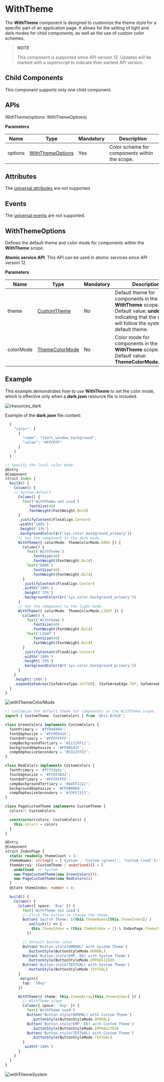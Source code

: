 # WithTheme

The **WithTheme** component is designed to customize the theme style for a specific part of an application page. It allows for the setting of light and dark modes for child components, as well as the use of custom color schemes.

> **NOTE**
>
> This component is supported since API version 12. Updates will be marked with a superscript to indicate their earliest API version.

## Child Components

This component supports only one child component.

## APIs

WithTheme(options: WithThemeOptions)

**Parameters**

| Name                           | Type                                 | Mandatory | Description         |
|--------------------------------|---------------------------------------|-----|---------------|
| options | [WithThemeOptions](#withthemeoptions) | Yes  | Color scheme for components within the scope.|

## Attributes

The [universal attributes](ts-universal-attributes-size.md) are not supported.

## Events

The [universal events](ts-universal-events-click.md) are not supported.

## WithThemeOptions
Defines the default theme and color mode for components within the **WithTheme** scope.

**Atomic service API**: This API can be used in atomic services since API version 12.

**Parameters**

| Name                   | Type                                                   | Mandatory| Description                                                            |
|------------------------|---------------------------------------------------------| ---- |------------------------------------------------------------------|
| theme     | [CustomTheme](../js-apis-arkui-theme.md#customtheme)    | No  | Default theme for components in the **WithTheme** scope.<br> Default value: **undefined**, indicating that the styles will follow the system's default theme.<br>|
| colorMode | [ThemeColorMode](ts-appendix-enums.md#themecolormode10) | No  | Color mode for components in the **WithTheme** scope.<br>Default value: **ThemeColorMode.System**<br>   |

## Example

This example demonstrates how to use **WithTheme** to set the color mode, which is effective only when a **dark.json** resource file is included.

![resources_dark](figures/resources_dark.png)

Example of the **dark.json** file content:
  ```ts
    {
      "color": [
        {
          "name": "start_window_background",
          "value": "#FFFFFF"
        }
      ]
    }
  ```

```ts
// Specify the local color mode.
@Entry
@Component
struct Index {
  build() {
    Column() {
    // System default
      Column() {
        Text('WithTheme not used')
          .fontSize(40)
          .fontWeight(FontWeight.Bold)
      }
      .justifyContent(FlexAlign.Center)
      .width('100%')
      .height('33%')
      .backgroundColor($r('sys.color.background_primary'))
      // Set the component to the dark mode.
      WithTheme({ colorMode: ThemeColorMode.DARK }) {
        Column() {
          Text('WithTheme')
            .fontSize(40)
            .fontWeight(FontWeight.Bold)
          Text('DARK')
            .fontSize(40)
            .fontWeight(FontWeight.Bold)
        }
        .justifyContent(FlexAlign.Center)
        .width('100%')
        .height('33%')
        .backgroundColor($r('sys.color.background_primary'))
      }
      // Set the component to the light mode.
      WithTheme({ colorMode: ThemeColorMode.LIGHT }) {
        Column() {
          Text('WithTheme')
            .fontSize(40)
            .fontWeight(FontWeight.Bold)
          Text('LIGHT')
            .fontSize(40)
            .fontWeight(FontWeight.Bold)
        }
        .justifyContent(FlexAlign.Center)
        .width('100%')
        .height('33%')
        .backgroundColor($r('sys.color.background_primary'))
      }
    }
    .height('100%')
    .expandSafeArea([SafeAreaType.SYSTEM], [SafeAreaEdge.TOP, SafeAreaEdge.END, SafeAreaEdge.BOTTOM, SafeAreaEdge.START])
  }
}
```
![withThemeColorMode](figures/witheThemeColorMode.png)

```ts
// Customize the default theme for components in the WithTheme scope.
import { CustomTheme, CustomColors } from '@kit.ArkUI';

class GreenColors implements CustomColors {
  fontPrimary = '#ff049404';
  fontEmphasize = '#FF00541F';
  fontOnPrimary = '#FFFFFFFF';
  compBackgroundTertiary = '#1111FF11';
  backgroundEmphasize = '#FF00541F';
  compEmphasizeSecondary = '#3322FF22';
}

class RedColors implements CustomColors {
  fontPrimary = '#fff32b3c';
  fontEmphasize = '#FFD53032';
  fontOnPrimary = '#FFFFFFFF';
  compBackgroundTertiary = '#44FF2222';
  backgroundEmphasize = '#FFD00000';
  compEmphasizeSecondary = '#33FF1111';
}

class PageCustomTheme implements CustomTheme {
  colors?: CustomColors

  constructor(colors: CustomColors) {
    this.colors = colors
  }
}

@Entry
@Component
struct IndexPage {
  static readonly themeCount = 3;
  themeNames: string[] = ['System', 'Custom (green)', 'Custom (red)'];
  themeArray: (CustomTheme | undefined)[] = [
    undefined, // System
    new PageCustomTheme(new GreenColors()),
    new PageCustomTheme(new RedColors())
  ]
  @State themeIndex: number = 0;

  build() {
    Column() {
      Column({ space: '8vp' }) {
        Text('WithTheme not used')
        // Click the button to change the theme.
        Button(`Switch Theme: ${this.themeNames[this.themeIndex]}`)
          .onClick(() => {
            this.themeIndex = (this.themeIndex + 1) % IndexPage.themeCount;
          })

        // Default button color
        Button('Button.style(NORMAL) with System Theme')
          .buttonStyle(ButtonStyleMode.NORMAL)
        Button('Button.style(EMP..ED) with System Theme')
          .buttonStyle(ButtonStyleMode.EMPHASIZED)
        Button('Button.style(TEXTUAL) with System Theme')
          .buttonStyle(ButtonStyleMode.TEXTUAL)
      }
      .margin({
        top: '50vp'
      })

      WithTheme({ theme: this.themeArray[this.themeIndex] }) {
        // WithTheme scope
        Column({ space: '8vp' }) {
          Text('WithTheme used')
          Button('Button.style(NORMAL) with Custom Theme')
            .buttonStyle(ButtonStyleMode.NORMAL)
          Button('Button.style(EMP..ED) with Custom Theme')
            .buttonStyle(ButtonStyleMode.EMPHASIZED)
          Button('Button.style(TEXTUAL) with Custom Theme')
            .buttonStyle(ButtonStyleMode.TEXTUAL)
        }
        .width('100%')
      }
    }
  }
}
```
![withThemeSystem](figures/withThemeChangeTheme.gif)
